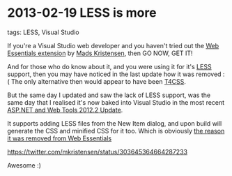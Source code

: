 # 2013-02-19 LESS is more

tags: LESS, Visual Studio

If you're a Visual Studio web developer and you haven't tried out the [Web Essentials extension](http://vswebessentials.com/) by [Mads Kristensen](https://madskristensen.net/), then GO NOW, GET IT!

And for those who do know about it, and you were using it for it's [LESS](http://lesscss.org/) support, then you may have noticed in the last update how it was removed :( The only alternative then would appear to have been [T4CSS](https://github.com/dotless/dotless/blob/master/t4less/T4CssWeb/Css/T4CSS.tt).

But the same day I updated and saw the lack of LESS support, was the same day that I realised it's now baked into Visual Studio in the most recent [ASP.NET and Web Tools 2012.2 Update](https://weblogs.asp.net/scottgu/announcing-release-of-asp-net-and-web-tools-2012-2-update).

It supports adding LESS files from the New Item dialog, and upon build will generate the CSS and minified CSS for it too. Which is obviously [the reason it was removed from Web Essentials](https://twitter.com/mkristensen/status/303645364664287233)

https://twitter.com/mkristensen/status/303645364664287233

Awesome :)